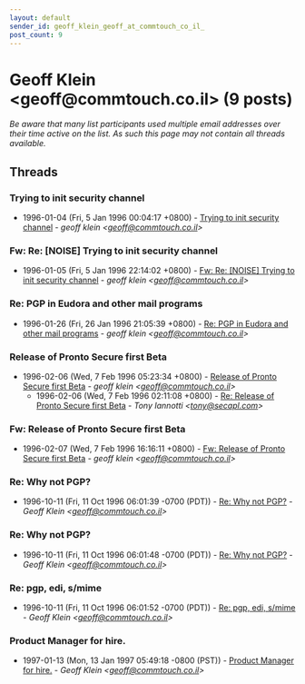 ```yaml
---
layout: default
sender_id: geoff_klein_geoff_at_commtouch_co_il_
post_count: 9
---
```


# Geoff Klein <geoff<span>@</span>commtouch.co.il> (9 posts)

_Be aware that many list participants used multiple email addresses over their time active on the list. As such this page may not contain all threads available._

## Threads

### Trying to init security channel
+ 1996-01-04 (Fri, 5 Jan 1996 00:04:17 +0800) - [Trying to init security channel](/archive/1996/01/e173a16ef4fc3e8ea73a4e2f7383b0826b2112be3b4dc0f3f55ce06c1c4f465e) - _geoff klein \<geoff@commtouch.co.il\>_

### Fw: Re: [NOISE] Trying to init security channel
+ 1996-01-05 (Fri, 5 Jan 1996 22:14:02 +0800) - [Fw: Re: [NOISE] Trying to init security channel](/archive/1996/01/cb34fb8f5270a2e67f214f334ae65109a386665e839716c48e929ca8ef919c43) - _geoff klein \<geoff@commtouch.co.il\>_

### Re: PGP in Eudora and other mail programs
+ 1996-01-26 (Fri, 26 Jan 1996 21:05:39 +0800) - [Re: PGP in Eudora and other mail programs](/archive/1996/01/05867bfdbc346f104d90234f951c90b0ba936e341247cc2b58373471d9b8dbd0) - _geoff klein \<geoff@commtouch.co.il\>_

### Release of Pronto Secure first Beta
+ 1996-02-06 (Wed, 7 Feb 1996 05:23:34 +0800) - [Release of Pronto Secure first Beta](/archive/1996/02/95afe2443bbfa36fc80e7c934d4bd88e1ec2117643470003e457d245812c7ac5) - _geoff klein \<geoff@commtouch.co.il\>_
  + 1996-02-06 (Wed, 7 Feb 1996 02:11:08 +0800) - [Re: Release of Pronto Secure first Beta](/archive/1996/02/8afb7dca3b85d9f9a6146910b25c7a75e095a377e3a45c2ed731fa40a16b3985) - _Tony Iannotti \<tony@secapl.com\>_

### Fw: Release of Pronto Secure first Beta
+ 1996-02-07 (Wed, 7 Feb 1996 16:16:11 +0800) - [Fw: Release of Pronto Secure first Beta](/archive/1996/02/97135f4cdc0daf24f6b0b2648709a85854fedf9fdaf40402037f810ffe937a50) - _geoff klein \<geoff@commtouch.co.il\>_

### Re: Why not PGP?
+ 1996-10-11 (Fri, 11 Oct 1996 06:01:39 -0700 (PDT)) - [Re: Why not PGP?](/archive/1996/10/787df0118e496c64391442ebe36f5cdfc6680184c8c4f096b29fc9ce42d081a9) - _Geoff Klein \<geoff@commtouch.co.il\>_

### Re: Why not PGP?
+ 1996-10-11 (Fri, 11 Oct 1996 06:01:48 -0700 (PDT)) - [Re: Why not PGP?](/archive/1996/10/7df186208dfeb5b429f977f51a4352035a3ee18bbf97bd79cd983d80572427cc) - _Geoff Klein \<geoff@commtouch.co.il\>_

### Re: pgp, edi, s/mime
+ 1996-10-11 (Fri, 11 Oct 1996 06:01:52 -0700 (PDT)) - [Re: pgp, edi, s/mime](/archive/1996/10/a1afc780bd3dc8d7d9baa88ba35bf367c518c70a9bccd108c16c04185baa8dec) - _Geoff Klein \<geoff@commtouch.co.il\>_

### Product Manager for hire.
+ 1997-01-13 (Mon, 13 Jan 1997 05:49:18 -0800 (PST)) - [Product Manager for hire.](/archive/1997/01/0c6cfc224385586c0f3be59597acd08b2b3c4146ce05561366789bddea84a8cb) - _Geoff Klein \<geoff@commtouch.co.il\>_

